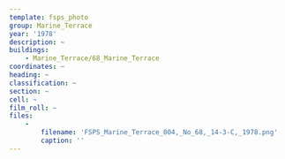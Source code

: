 ```yaml
---
template: fsps_photo
group: Marine_Terrace
year: '1978'
description: ~
buildings:
    - Marine_Terrace/68_Marine_Terrace
coordinates: ~
heading: ~
classification: ~
section: ~
cell: ~
film_roll: ~
files:
    -
        filename: 'FSPS_Marine_Terrace_004,_No_68,_14-3-C,_1978.png'
        caption: ''
---
```

